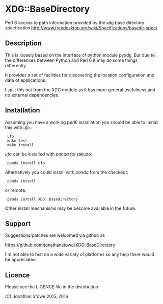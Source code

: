 # XDG::BaseDirectory

Perl 6 access to path information provided by the xdg base directory
specfication http://www.freedesktop.org/wiki/Specifications/basedir-spec/.

## Description

This is loosely based on the interface of python module pyxdg. But due to the
differences between Python and Perl 6 it may do some things differently.

It provides a set of facilities for discovering the location configuration
and data of applications.

I split this out from the XDG module as it has more general usefulness and
no external dependencies.

## Installation

Assuming you have a working perl6 installation you should be able to
install this with *ufo* :

     ufo
     make test
     make install

*ufo* can be installed with *panda* for rakudo:

     panda install ufo


Alternatively you could install with *panda* from the checkout:

     panda install .

or remote:

     panda install XDG::BaseDirectory 

Other install mechanisms may be become available in the future.

## Support

Suggestions/patches are welcomed via github at:

   https://github.com/jonathanstowe/XDG-BaseDirectory

I'm not able to test on a wide variety of platforms so any help there
would be appreciated.

## Licence

Please see the LICENCE file in the distribution

(C) Jonathan Stowe 2015, 2016
